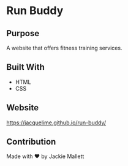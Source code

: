# Run Buddy

## Purpose
A website that offers fitness training services.

## Built With
* HTML
* CSS

## Website
https://jacquelime.github.io/run-buddy/

## Contribution
Made with ❤️ by Jackie Mallett
